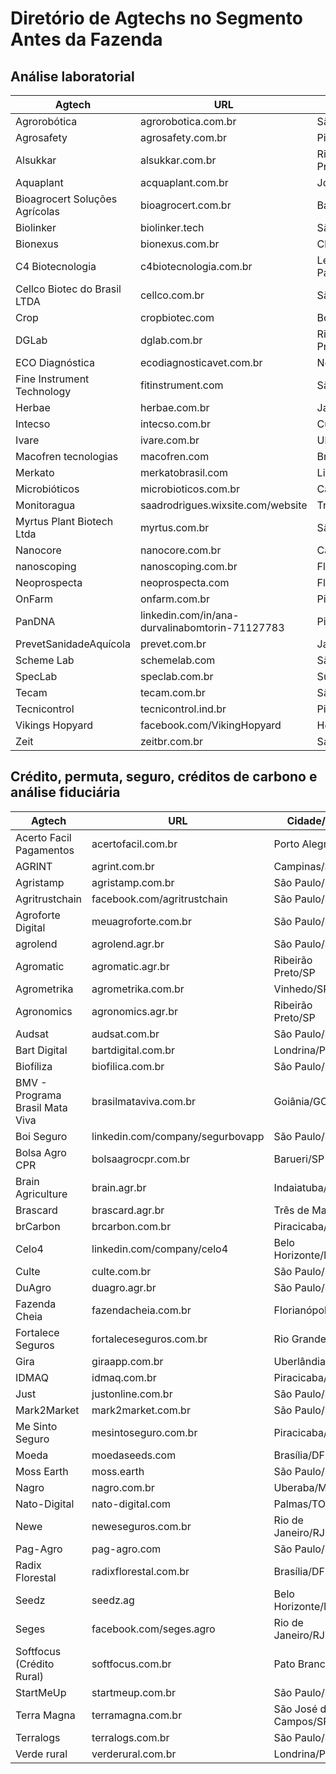 # Diretório de Agtechs no Segmento Antes da Fazenda

## Análise laboratorial

| Agtech | URL | Cidade/UF |
|--|--|--|
| Agrorobótica | agrorobotica.com.br | São Carlos/SP |
| Agrosafety | agrosafety.com.br | Piracicaba/SP |
| Alsukkar | alsukkar.com.br | Ribeirão Preto/SP |
| Aquaplant | acquaplant.com.br | Joinville/SC |
| Bioagrocert Soluções Agrícolas | bioagrocert.com.br | Barretos/SP |
| Biolinker | biolinker.tech | São Paulo/SP |
| Bionexus | bionexus.com.br | Chapecó/SC |
| C4 Biotecnologia | c4biotecnologia.com.br | Lençóis Paulista/SP |
| Cellco Biotec do Brasil LTDA | cellco.com.br | São Carlos/SP |
| Crop | cropbiotec.com | Botucatu/SP |
| DGLab | dglab.com.br | Ribeirão Preto/SP |
| ECO Diagnóstica | ecodiagnosticavet.com.br | Nova Lima/MG |
| Fine Instrument Technology | fitinstrument.com | São Carlos/SP |
| Herbae | herbae.com.br | Jaboticabal/SP |
| Intecso | intecso.com.br | Curitiba/PR |
| Ivare | ivare.com.br | Uberlândia/MG |
| Macofren tecnologias | macofren.com | Brasília/DF |
| Merkato | merkatobrasil.com | Limeira/SP |
| Microbióticos | microbioticos.com.br | Campinas/SP |
| Monitoragua | saadrodrigues.wixsite.com/website | Tremembé/SP |
| Myrtus Plant Biotech Ltda | myrtus.com.br | São Paulo/SP |
| Nanocore | nanocore.com.br | Campinas/SP |
| nanoscoping | nanoscoping.com.br | Florianópolis/SC |
| Neoprospecta | neoprospecta.com | Florianópolis/SC |
| OnFarm | onfarm.com.br | Pirassununga/SP |
| PanDNA | linkedin.com/in/ana-durvalinabomtorin-71127783 | Piracicaba/SP |
| PrevetSanidadeAquícola | prevet.com.br | Jaboticabal/SP |
| Scheme Lab | schemelab.com | São Paulo/SP |
| SpecLab | speclab.com.br | Sumaré/SP |
| Tecam | tecam.com.br | São Paulo/SP |
| Tecnicontrol | tecnicontrol.ind.br | Piracicaba/SP |
| Vikings Hopyard | facebook.com/VikingHopyard | Holambra/SP |
| Zeit | zeitbr.com.br | Santa Maria/RS |

## Crédito, permuta, seguro, créditos de carbono e análise fiduciária

| Agtech | URL | Cidade/UF |
|--|--|--|
| Acerto Facil Pagamentos | acertofacil.com.br | Porto Alegre/RS |
| AGRINT | agrint.com.br | Campinas/SP |
| Agristamp | agristamp.com.br | São Paulo/SP |
| Agritrustchain | facebook.com/agritrustchain | São Paulo/SP |
| Agroforte Digital | meuagroforte.com.br | São Paulo/SP |
| agrolend | agrolend.agr.br | São Paulo/SP |
| Agromatic | agromatic.agr.br | Ribeirão Preto/SP |
| Agrometrika | agrometrika.com.br | Vinhedo/SP |
| Agronomics | agronomics.agr.br | Ribeirão Preto/SP |
| Audsat | audsat.com.br | São Paulo/SP |
| Bart Digital | bartdigital.com.br | Londrina/PR |
| Biofíliza | biofilica.com.br | São Paulo/SP |
| BMV - Programa Brasil Mata Viva | brasilmataviva.com.br | Goiânia/GO |
| Boi Seguro | linkedin.com/company/segurbovapp | São Paulo/SP |
| Bolsa Agro CPR | bolsaagrocpr.com.br | Barueri/SP |
| Brain Agriculture | brain.agr.br | Indaiatuba/SP |
| Brascard | brascard.agr.br | Três de Maio/RS |
| brCarbon | brcarbon.com.br | Piracicaba/SP |
| Celo4 | linkedin.com/company/celo4 | Belo Horizonte/MG |
| Culte | culte.com.br | São Paulo/SP |
| DuAgro | duagro.agr.br | São Paulo/SP |
| Fazenda Cheia | fazendacheia.com.br | Florianópolis/SC |
| Fortalece Seguros | fortaleceseguros.com.br | Rio Grande/RS |
| Gira | giraapp.com.br | Uberlândia/MG |
| IDMAQ | idmaq.com.br | Piracicaba/SP |
| Just | justonline.com.br | São Paulo/SP |
| Mark2Market | mark2market.com.br | São Paulo/SP |
| Me Sinto Seguro | mesintoseguro.com.br | Piracicaba/SP |
| Moeda | moedaseeds.com | Brasília/DF |
| Moss Earth | moss.earth | São Paulo/SP |
| Nagro | nagro.com.br | Uberaba/MG |
| Nato-Digital | nato-digital.com | Palmas/TO |
| Newe | neweseguros.com.br | Rio de Janeiro/RJ |
| Pag-Agro | pag-agro.com | São Paulo/SP |
| Radix Florestal | radixflorestal.com.br | Brasília/DF |
| Seedz | seedz.ag | Belo Horizonte/MG |
| Seges | facebook.com/seges.agro | Rio de Janeiro/RJ |
| Softfocus (Crédito Rural) | softfocus.com.br | Pato Branco/PR |
| StartMeUp | startmeup.com.br | São Paulo/SP |
| Terra Magna | terramagna.com.br | São José dos Campos/SP |
| Terralogs | terralogs.com.br | São Paulo/SP |
| Verde rural | verderural.com.br | Londrina/PR |